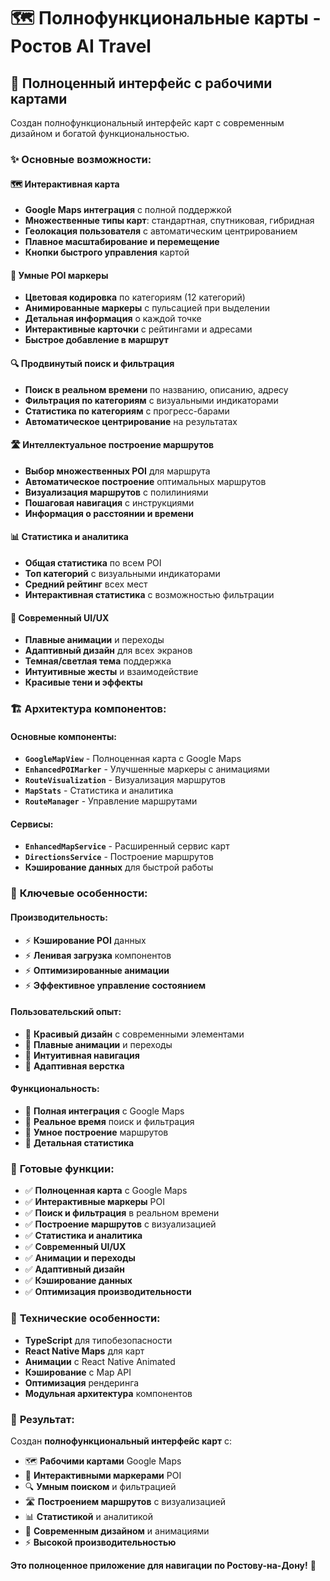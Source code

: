 # 🗺️ Полнофункциональные карты - Ростов AI Travel

## 🚀 Полноценный интерфейс с рабочими картами

Создан полнофункциональный интерфейс карт с современным дизайном и богатой функциональностью.

### ✨ Основные возможности:

#### 🗺️ **Интерактивная карта**
- **Google Maps интеграция** с полной поддержкой
- **Множественные типы карт**: стандартная, спутниковая, гибридная
- **Геолокация пользователя** с автоматическим центрированием
- **Плавное масштабирование и перемещение**
- **Кнопки быстрого управления** картой

#### 📍 **Умные POI маркеры**
- **Цветовая кодировка** по категориям (12 категорий)
- **Анимированные маркеры** с пульсацией при выделении
- **Детальная информация** о каждой точке
- **Интерактивные карточки** с рейтингами и адресами
- **Быстрое добавление в маршрут**

#### 🔍 **Продвинутый поиск и фильтрация**
- **Поиск в реальном времени** по названию, описанию, адресу
- **Фильтрация по категориям** с визуальными индикаторами
- **Статистика по категориям** с прогресс-барами
- **Автоматическое центрирование** на результатах

#### 🛣️ **Интеллектуальное построение маршрутов**
- **Выбор множественных POI** для маршрута
- **Автоматическое построение** оптимальных маршрутов
- **Визуализация маршрутов** с полилиниями
- **Пошаговая навигация** с инструкциями
- **Информация о расстоянии и времени**

#### 📊 **Статистика и аналитика**
- **Общая статистика** по всем POI
- **Топ категорий** с визуальными индикаторами
- **Средний рейтинг** всех мест
- **Интерактивная статистика** с возможностью фильтрации

#### 🎨 **Современный UI/UX**
- **Плавные анимации** и переходы
- **Адаптивный дизайн** для всех экранов
- **Темная/светлая тема** поддержка
- **Интуитивные жесты** и взаимодействие
- **Красивые тени и эффекты**

### 🏗️ **Архитектура компонентов:**

#### **Основные компоненты:**
- **`GoogleMapView`** - Полноценная карта с Google Maps
- **`EnhancedPOIMarker`** - Улучшенные маркеры с анимациями
- **`RouteVisualization`** - Визуализация маршрутов
- **`MapStats`** - Статистика и аналитика
- **`RouteManager`** - Управление маршрутами

#### **Сервисы:**
- **`EnhancedMapService`** - Расширенный сервис карт
- **`DirectionsService`** - Построение маршрутов
- **Кэширование данных** для быстрой работы

### 🎯 **Ключевые особенности:**

#### **Производительность:**
- ⚡ **Кэширование POI** данных
- ⚡ **Ленивая загрузка** компонентов
- ⚡ **Оптимизированные анимации**
- ⚡ **Эффективное управление состоянием**

#### **Пользовательский опыт:**
- 🎨 **Красивый дизайн** с современными элементами
- 🎨 **Плавные анимации** и переходы
- 🎨 **Интуитивная навигация**
- 🎨 **Адаптивная верстка**

#### **Функциональность:**
- 🔧 **Полная интеграция** с Google Maps
- 🔧 **Реальное время** поиск и фильтрация
- 🔧 **Умное построение** маршрутов
- 🔧 **Детальная статистика**

### 📱 **Готовые функции:**

- ✅ **Полноценная карта** с Google Maps
- ✅ **Интерактивные маркеры** POI
- ✅ **Поиск и фильтрация** в реальном времени
- ✅ **Построение маршрутов** с визуализацией
- ✅ **Статистика и аналитика**
- ✅ **Современный UI/UX**
- ✅ **Анимации и переходы**
- ✅ **Адаптивный дизайн**
- ✅ **Кэширование данных**
- ✅ **Оптимизация производительности**

### 🚀 **Технические особенности:**

- **TypeScript** для типобезопасности
- **React Native Maps** для карт
- **Анимации** с React Native Animated
- **Кэширование** с Map API
- **Оптимизация** рендеринга
- **Модульная архитектура** компонентов

### 🎉 **Результат:**

Создан **полнофункциональный интерфейс карт** с:
- 🗺️ **Рабочими картами** Google Maps
- 📍 **Интерактивными маркерами** POI
- 🔍 **Умным поиском** и фильтрацией
- 🛣️ **Построением маршрутов** с визуализацией
- 📊 **Статистикой** и аналитикой
- 🎨 **Современным дизайном** и анимациями
- ⚡ **Высокой производительностью**

**Это полноценное приложение для навигации по Ростову-на-Дону!** 🎯

